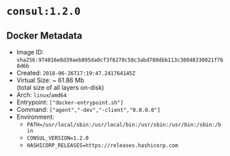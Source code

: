 # `consul:1.2.0`

## Docker Metadata

- Image ID: `sha256:974816e8d39aeb895da0cf3f6270c58c3abd780dbb113c38048330021f768d6b`
- Created: `2018-06-26T17:19:47.241764145Z`
- Virtual Size: ~ 61.86 Mb  
  (total size of all layers on-disk)
- Arch: `linux`/`amd64`
- Entrypoint: `["docker-entrypoint.sh"]`
- Command: `["agent","-dev","-client","0.0.0.0"]`
- Environment:
  - `PATH=/usr/local/sbin:/usr/local/bin:/usr/sbin:/usr/bin:/sbin:/bin`
  - `CONSUL_VERSION=1.2.0`
  - `HASHICORP_RELEASES=https://releases.hashicorp.com`
